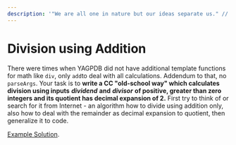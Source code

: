 ```yaml
---
description: '"We are all one in nature but our ideas separate us." // Marty Rubin'
---
```


# Division using Addition

There were times when YAGPDB did not have additional template functions for math like `div`, only `add`to deal with all calculations. Addendum to that, no `parseArgs`. Your task is to **write a CC "old-school way" which calculates division using inputs** _**dividend**_ **and** _**divisor**_ **of positive, greater than zero integers and its quotient has decimal expansion of 2.**  First try to think of or search for it from Internet - an algorithm how to divide using addition only, also how to deal with the remainder as decimal expansion to quotient, then generalize it to code.

[Example Solution](https://pastebin.com/PgzakUnP).

